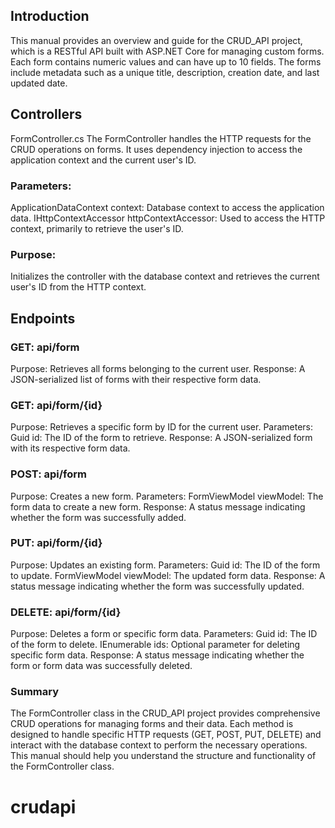 ## Introduction
This manual provides an overview and guide for the CRUD_API project, which is a RESTful API built with ASP.NET Core for managing custom forms.
Each form contains numeric values and can have up to 10 fields. The forms include metadata such as a unique title, description, creation date,
and last updated date.

## Controllers
FormController.cs
The FormController handles the HTTP requests for the CRUD operations on forms.
It uses dependency injection to access the application context and the current user's ID.

### Parameters:
ApplicationDataContext context: Database context to access the application data.
IHttpContextAccessor httpContextAccessor: Used to access the HTTP context, primarily to retrieve the user's ID.

### Purpose:
Initializes the controller with the database context and retrieves the current user's ID from the HTTP context.


## Endpoints

### GET: api/form
Purpose: Retrieves all forms belonging to the current user.
Response: A JSON-serialized list of forms with their respective form data.

### GET: api/form/{id}
Purpose: Retrieves a specific form by ID for the current user.
Parameters:
Guid id: The ID of the form to retrieve.
Response: A JSON-serialized form with its respective form data.

### POST: api/form
Purpose: Creates a new form.
Parameters:
FormViewModel viewModel: The form data to create a new form.
Response: A status message indicating whether the form was successfully added.

### PUT: api/form/{id}
Purpose: Updates an existing form.
Parameters:
Guid id: The ID of the form to update.
FormViewModel viewModel: The updated form data.
Response: A status message indicating whether the form was successfully updated.

### DELETE: api/form/{id}
Purpose: Deletes a form or specific form data.
Parameters:
Guid id: The ID of the form to delete.
IEnumerable<Guid> ids: Optional parameter for deleting specific form data.
Response: A status message indicating whether the form or form data was successfully deleted.

### Summary
The FormController class in the CRUD_API project provides comprehensive CRUD operations for managing forms and their data.
Each method is designed to handle specific HTTP requests (GET, POST, PUT, DELETE) and interact with the database context to
perform the necessary operations. This manual should help you understand the structure and functionality of the FormController class.
# crudapi
